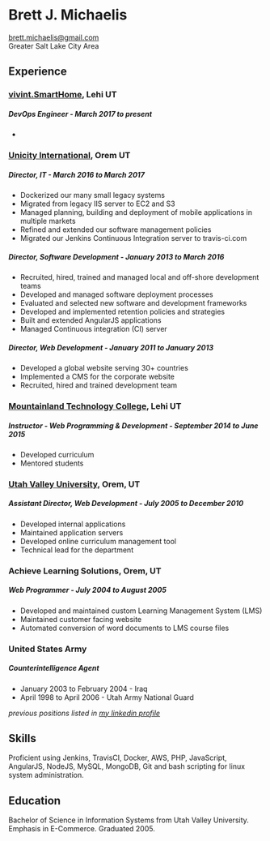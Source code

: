 # Brett J. Michaelis

brett.michaelis@gmail.com  
Greater Salt Lake City Area  

## Experience 

### [vivint.SmartHome][], Lehi UT

##### DevOps Engineer - March 2017 to present
- 

### [Unicity International][], Orem UT

##### Director, IT - March 2016 to March 2017
- Dockerized our many small legacy systems
- Migrated from legacy IIS server to EC2 and S3
- Managed planning, building and deployment of mobile applications in multiple markets
- Refined and extended our software management policies
- Migrated our Jenkins Continuous Integration server to travis-ci.com

##### Director, Software Development - January 2013 to March 2016
- Recruited, hired, trained and managed local and off-shore development teams
- Developed and managed software deployment processes
- Evaluated and selected new software and development frameworks
- Developed and implemented retention policies and strategies
- Built and extended AngularJS applications
- Managed Continuous integration (CI) server

##### Director, Web Development - January 2011 to January 2013
- Developed a global website serving 30+ countries
- Implemented a CMS for the corporate website
- Recruited, hired and trained development team
  <div style="page-break-after: always;"></div>

### [Mountainland Technology College][], Lehi UT

##### Instructor - Web Programming & Development - September 2014 to June 2015
- Developed curriculum
- Mentored students
  
### [Utah Valley University][], Orem, UT

##### Assistant Director, Web Development - July 2005 to December 2010
- Developed internal applications
- Maintained application servers 
- Developed online curriculum management tool
- Technical lead for the department

### Achieve Learning Solutions, Orem, UT

##### Web Programmer - July 2004 to August 2005
- Developed and maintained custom Learning Management System (LMS)
- Maintained customer facing website
- Automated conversion of word documents to LMS course files

### United States Army

##### Counterintelligence Agent 
- January 2003 to February 2004 - Iraq
- April 1998 to April 2006 - Utah Army National Guard


*previous positions listed in [my linkedin profile][]*

## Skills

Proficient using Jenkins, TravisCI, Docker, AWS, PHP, JavaScript, AngularJS, NodeJS, MySQL, MongoDB, Git and bash scripting for linux system administration.

## Education

Bachelor of Science in Information Systems from Utah Valley University.
Emphasis in E-Commerce. Graduated 2005.

  [vivint.SmartHome]: https://www.vivint.com/
  [Unicity International]: http://www.unicity.com
  [my linkedin profile]: https://www.linkedin.com/in/brettmichaelis  
  [Utah Valley University]: http://www.uvu.edu/wds
  [Mountainland Technology College]: https://mtec.edu/programs/web-programming-development/
